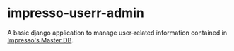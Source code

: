 # impresso-userr-admin

A basic django application to manage user-related information contained in [Impresso's Master DB](https://github.com/impresso/impresso-master-db).

